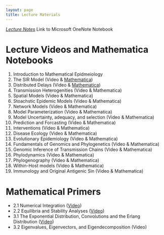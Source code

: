 ```yaml
---
layout: page
title: Lecture Materials
---
```

[*Lecture Notes*](https://1drv.ms/u/s!AocKn_gb7B2DgRiM-X3r5UFTbp4w) Link to Microsoft OneNote Notebook

# Lecture Videos and Mathematica Notebooks
1. Introduction to Mathematical Epidmeiology
2. The SIR Model (Video & [Mathematica](https://storage.cloud.google.com/math496/Lecture2_SIR.nb)) 
3. Distributed Delays (Video & [Mathematica](https://storage.cloud.google.com/math496/Lecture3_Delays.nb))
4. Transmission Heterogenities (Video & Mathematica)
5. Spatial Models (Video & Mathematica)
6. Stoachstic Epidemic Models (Video & Mathematica)
7. Network Models (Video & Mathematica)
8. Model Parameterization (Video & Mathematica)
9. Model Uncertainty, adequacy, and selection (Video & Mathematica)
10. Prediction and Forcasting (Video & Mathematica)
11. Interventions (Video & Mathematica)
12. Disease Ecology (Video & Mathematica)
13. Evolutionary Epidemiology (Video & Mathematica)
14. Fundamentals of Genomics and Phylogenetics (Video & Mathematica)
15. Genomic Inference of Transmission Chains (Video & Mathematica)
16. Phylodynamics (Video & Mathematica)
17. Phylogenography (Video & Mathematica)
18. Within-Host models (Video & Mathematica)
19. Immunology and Original Antigenic Sin (Video & Mathematica)

# Mathematical Primers
* 2.1 Numerical Integration ([Video](https://storage.cloud.google.com/math496/Primer2_1.mp4.zip))
* 2.2 Equilibria and Stability Analyses ([Video](https://storage.cloud.google.com/math496/Primer2_2.mp4.zip))
* 3.1 The Exponential Distribution, Convolutions and the Erlang Distribution ([Video](https://storage.cloud.google.com/math496/Primer3_1.mp4.zip))
* 3.2 Eigenvalues, Eigenvectors, and Eigendecomposition (Video)
 
